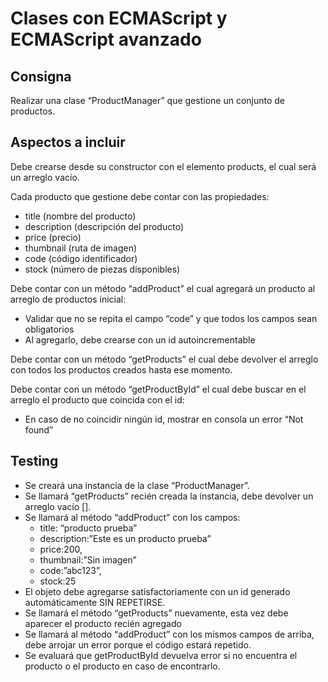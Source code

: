 # **Clases con ECMAScript y ECMAScript avanzado**

## Consigna

Realizar una clase “ProductManager” que gestione un conjunto de productos.

## Aspectos a incluir

Debe crearse desde su constructor con el elemento products, el cual será un arreglo vacío.

Cada producto que gestione debe contar con las propiedades:

- title (nombre del producto)
- description (descripción del producto)
- price (precio)
- thumbnail (ruta de imagen)
- code (código identificador)
- stock (número de piezas disponibles)

Debe contar con un método “addProduct” el cual agregará un producto al arreglo de productos inicial:

- Validar que no se repita el campo “code” y que todos los campos sean obligatorios
- Al agregarlo, debe crearse con un id autoincrementable

Debe contar con un método “getProducts” el cual debe devolver el arreglo con todos los productos creados hasta ese momento.

Debe contar con un método “getProductById” el cual debe buscar en el arreglo el producto que coincida con el id:

- En caso de no coincidir ningún id, mostrar en consola un error “Not found”

## Testing

- Se creará una instancia de la clase “ProductManager”.
- Se llamará “getProducts” recién creada la instancia, debe devolver un arreglo vacío [].
- Se llamará al método “addProduct” con los campos:
  - title: “producto prueba”
  - description:”Este es un producto prueba”
  - price:200,
  - thumbnail:”Sin imagen”
  - code:”abc123”,
  - stock:25
- El objeto debe agregarse satisfactoriamente con un id generado automáticamente SIN REPETIRSE.
- Se llamará el método “getProducts” nuevamente, esta vez debe aparecer el producto recién agregado
- Se llamará al método “addProduct” con los mismos campos de arriba, debe arrojar un error porque el código estará repetido.
- Se evaluará que getProductById devuelva error si no encuentra el producto o el producto en caso de encontrarlo.
